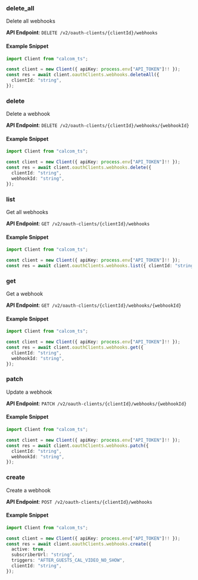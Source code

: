 
### delete_all <a name="delete_all"></a>
Delete all webhooks



**API Endpoint**: `DELETE /v2/oauth-clients/{clientId}/webhooks`

#### Example Snippet

```typescript
import Client from "calcom_ts";

const client = new Client({ apiKey: process.env["API_TOKEN"]!! });
const res = await client.oauthClients.webhooks.deleteAll({
  clientId: "string",
});
```

### delete <a name="delete"></a>
Delete a webhook



**API Endpoint**: `DELETE /v2/oauth-clients/{clientId}/webhooks/{webhookId}`

#### Example Snippet

```typescript
import Client from "calcom_ts";

const client = new Client({ apiKey: process.env["API_TOKEN"]!! });
const res = await client.oauthClients.webhooks.delete({
  clientId: "string",
  webhookId: "string",
});
```

### list <a name="list"></a>
Get all webhooks



**API Endpoint**: `GET /v2/oauth-clients/{clientId}/webhooks`

#### Example Snippet

```typescript
import Client from "calcom_ts";

const client = new Client({ apiKey: process.env["API_TOKEN"]!! });
const res = await client.oauthClients.webhooks.list({ clientId: "string" });
```

### get <a name="get"></a>
Get a webhook



**API Endpoint**: `GET /v2/oauth-clients/{clientId}/webhooks/{webhookId}`

#### Example Snippet

```typescript
import Client from "calcom_ts";

const client = new Client({ apiKey: process.env["API_TOKEN"]!! });
const res = await client.oauthClients.webhooks.get({
  clientId: "string",
  webhookId: "string",
});
```

### patch <a name="patch"></a>
Update a webhook



**API Endpoint**: `PATCH /v2/oauth-clients/{clientId}/webhooks/{webhookId}`

#### Example Snippet

```typescript
import Client from "calcom_ts";

const client = new Client({ apiKey: process.env["API_TOKEN"]!! });
const res = await client.oauthClients.webhooks.patch({
  clientId: "string",
  webhookId: "string",
});
```

### create <a name="create"></a>
Create a webhook



**API Endpoint**: `POST /v2/oauth-clients/{clientId}/webhooks`

#### Example Snippet

```typescript
import Client from "calcom_ts";

const client = new Client({ apiKey: process.env["API_TOKEN"]!! });
const res = await client.oauthClients.webhooks.create({
  active: true,
  subscriberUrl: "string",
  triggers: "AFTER_GUESTS_CAL_VIDEO_NO_SHOW",
  clientId: "string",
});
```
